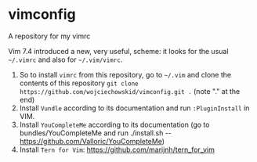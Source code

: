# vimconfig
A repository for my vimrc

Vim 7.4 introduced a new, very useful, scheme: it looks for the usual `~/.vimrc` and also for `~/.vim/vimrc`.
1. So to install `vimrc` from this repository, go to `~/.vim` and clone the contents of this repository `git clone https://github.com/wojciechowskid/vimconfig.git .` (note "." at the end)
2. Install `Vundle` according to its documentation and run `:PluginInstall` in VIM.
3. Install `YouCompleteMe` according to its documentation (go to bundles/YouCompleteMe and run ./install.sh -- https://github.com/Valloric/YouCompleteMe)
4. Install `Tern for Vim`: https://github.com/marijnh/tern_for_vim
